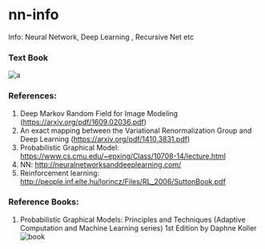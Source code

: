 # nn-info
Info: Neural Network, Deep Learning , Recursive Net etc









### Text Book
![a](https://images-na.ssl-images-amazon.com/images/I/51b1PWBu6uL._SX354_BO1,204,203,200_.jpg)






### References:
1. Deep Markov Random Field for Image Modeling (https://arxiv.org/pdf/1609.02036.pdf)
2. An exact mapping between the Variational Renormalization Group and Deep Learning (https://arxiv.org/pdf/1410.3831.pdf)
3. Probabilistic Graphical Model: https://www.cs.cmu.edu/~epxing/Class/10708-14/lecture.html
4. NN: http://neuralnetworksanddeeplearning.com/
5. Reinforcement learning: http://people.inf.elte.hu/lorincz/Files/RL_2006/SuttonBook.pdf


### Reference Books:

1. Probabilistic Graphical Models: Principles and Techniques (Adaptive Computation and Machine Learning series) 1st Edition by Daphne Koller 
![book](https://images-na.ssl-images-amazon.com/images/I/412Q24g5bGL._SX442_BO1,204,203,200_.jpg)


